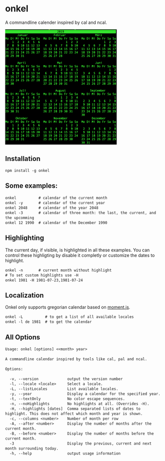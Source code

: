# onkel
A commandline calender inspired by cal and ncal.

<img src="https://raw.githubusercontent.com/ztiromoritz/ncal-js/master/screenshot.png" alt="screenshot" width="360">

## Installation
```
npm install -g onkel
```

## Some examples:
```
onkel          # calendar of the current month
onkel -y       # calendar of the current year
onkel 2048     # calendar of the year 2048
onkel -3       # calendar of three month: the last, the current, and the upcomming
onkel 12 1990  # calendar of the December 1990
```
## Highlighting
The current day, if visible, is highlighted in all these examples.
You can control these highligting by disable it completly or customize 
the dates to highlight.
```
onkel -n       # current month without highlight
# To set custom highlights use -H            
onkel 1981 -H 1981-07-23,1981-07-24
```

## Localization
Onkel only supports gregorian calendar based on [moment.js](https://momentjs.com/).
```
onkel -L          # to get a list of all available locales
onkel -l de 1981  # to get the calendar
```

## All Options

```
Usage: onkel [options] <<month> year>

A commandline calendar inspired by tools like cal, pal and ncal.

Options:

  -v, --version             output the version number
  -l, --locale <locale>     Select a locale.
  -L, --listLocales         List available locales.
  -y, --year                Display a calendar for the specified year.
  -t, --textOnly            No color escape sequences.
  -n, --noHighlights        No highlights at all. (Overrides -H).
  -H, --highlights [dates]  Comma separated lists of dates to highlight. This does not affect which month and year is shown.
  -c, --columns <number>    Number of month per row
  -A, --after <number>      Display the number of months after the current month.
  -B, --before <number>     Display the number of months before the current month.
  -3                        Display the previous, current and next month surrounding today.
  -h, --help                output usage information
```

